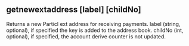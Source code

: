 ## getnewextaddress [label] [childNo]
Returns a new Particl ext address for receiving payments.
label   (string, optional), if specified the key is added to the address book.
childNo (int, optional), if specified, the account derive counter is not updated.
